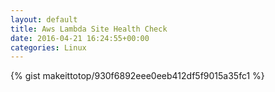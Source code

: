 ```yaml
---
layout: default                                                                                                              
title: Aws Lambda Site Health Check                                                                                                                       
date: 2016-04-21 16:24:55+00:00                                                                                                                        
categories: Linux                                                                                                                
---                                                                                                                              
```


{% gist makeittotop/930f6892eee0eeb412df5f9015a35fc1 %}                                                                                                           

